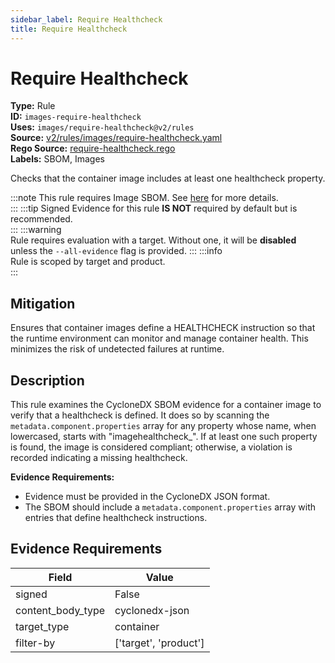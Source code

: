 ```yaml
---
sidebar_label: Require Healthcheck
title: Require Healthcheck
---  
```

# Require Healthcheck  
**Type:** Rule  
**ID:** `images-require-healthcheck`  
**Uses:** `images/require-healthcheck@v2/rules`  
**Source:** [v2/rules/images/require-healthcheck.yaml](https://github.com/scribe-public/sample-policies/blob/main/v2/rules/images/require-healthcheck.yaml)  
**Rego Source:** [require-healthcheck.rego](https://github.com/scribe-public/sample-policies/blob/main/v2/rules/images/require-healthcheck.rego)  
**Labels:** SBOM, Images  

Checks that the container image includes at least one healthcheck property.


:::note 
This rule requires Image SBOM. See [here](https://deploy-preview-299--scribe-security.netlify.app/valint/sbom) for more details.  
::: 
:::tip 
Signed Evidence for this rule **IS NOT** required by default but is recommended.  
::: 
:::warning  
Rule requires evaluation with a target. Without one, it will be **disabled** unless the `--all-evidence` flag is provided.
::: 
:::info  
Rule is scoped by target and product.  
:::  

## Mitigation  
Ensures that container images define a HEALTHCHECK instruction so that the runtime environment  can monitor and manage container health. This minimizes the risk of undetected failures at runtime.



## Description  
This rule examines the CycloneDX SBOM evidence for a container image to verify that a healthcheck is defined.
It does so by scanning the `metadata.component.properties` array for any property whose name, when lowercased, 
starts with "imagehealthcheck_". If at least one such property is found, the image is considered compliant; 
otherwise, a violation is recorded indicating a missing healthcheck.

**Evidence Requirements:**
- Evidence must be provided in the CycloneDX JSON format.
- The SBOM should include a `metadata.component.properties` array with entries that define healthcheck instructions.


## Evidence Requirements  
| Field | Value |
|-------|-------|
| signed | False |
| content_body_type | cyclonedx-json |
| target_type | container |
| filter-by | ['target', 'product'] |

